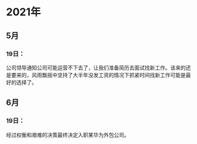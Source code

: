 



# 2021年

## 5月

### 19日：

公司领导通知公司可能运营不下去了，让我们准备简历去面试找新工作。该来的还是要来的，风雨飘摇中坚持了大半年没发工资的情况下抓紧时间找新工作可能是最好的选择了。

## 6月

### 19日：

经过权衡和艰难的决策最终决定入职某华为外包公司。
